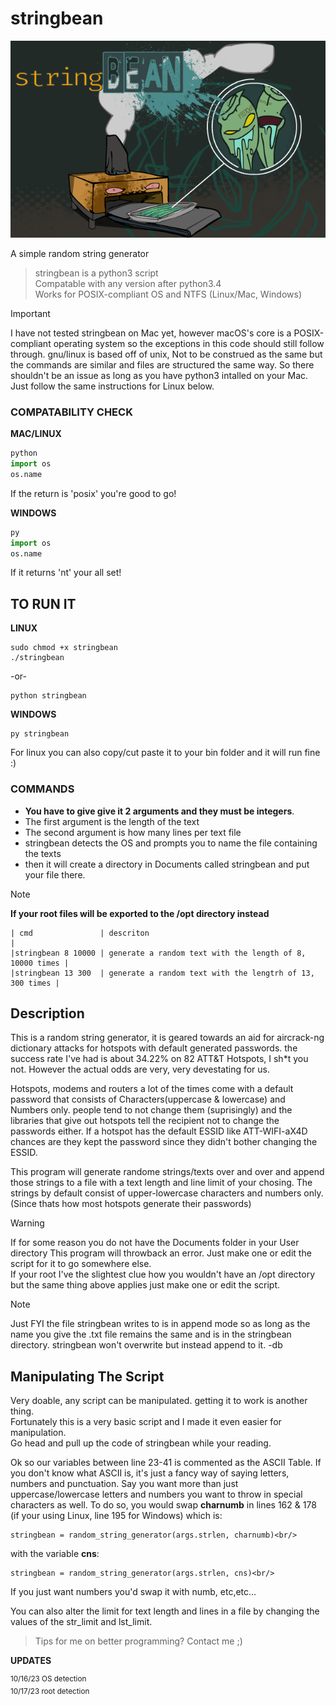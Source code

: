 # stringbean
![stringbean.png](https://github.com/dirtybrie/stringbean/blob/%7Bdirt%7D/img/stringbean.png)
<!--?raw=true-->
A simple random string generator

> stringbean is a python3 script<br/>
> Compatable with any version after python3.4<br/>
> Works for POSIX-compliant OS and NTFS (Linux/Mac, Windows)<br/>

> [!IMPORTANT]
> I have not tested stringbean on Mac yet, however macOS's core is a
> POSIX-compliant operating system so the exceptions in this code should still follow through.
> gnu/linux is based off of unix, Not to be construed as the same but the commands are similar
> and files are structured the same way. So there shouldn't be an issue as long as you have python3 intalled on your Mac.<br/>
> Just follow the same instructions for Linux below.

### COMPATABILITY CHECK

__MAC/LINUX__
```python
python
import os
os.name
```
If the return is 'posix' you're good to go!<br>

__WINDOWS__
```python
py
import os
os.name
```
If it returns 'nt' your all set!

## TO RUN IT

__LINUX__
```
sudo chmod +x stringbean
./stringbean
```
-or-
```
python stringbean
```
__WINDOWS__
```
py stringbean
```
For linux you can also copy/cut paste it to your bin folder and it will run fine :)
 
### COMMANDS
* __You have to give give it 2 arguments and they must be integers__.
* The first argument is the length of the text
* The second argument is how many lines per text file
* stringbean detects the OS and prompts you to name the file containing the texts
* then it will create a directory in Documents called stringbean and put your file there.
> [!NOTE]
> __If your root files will be exported to the /opt directory instead__
```
| cmd               | descriton                                                |
|stringbean 8 10000 | generate a random text with the length of 8, 10000 times |
|stringbean 13 300  | generate a random text with the lengtrh of 13, 300 times |
```
## Description

This is a random string generator, it is geared towards an aid for aircrack-ng 
dictionary attacks for hotspots with default generated passwords.
the success rate I've had is about 34.22% on 82 ATT&T Hotspots, I sh*t you not.
However the actual odds are very, very devestating for us.
 
Hotspots, modems and routers a lot of the times come with a default password that 
consists of Characters(uppercase & lowercase) and Numbers only. people tend to not
change them (suprisingly) and the libraries that give out hotspots tell the recipient 
not to change the passwords either. If a hotspot has the default ESSID like
ATT-WIFI-aX4D chances are they kept the password since they didn't bother
changing the ESSID.
 
This program will generate randome strings/texts over and over and append those
strings to a file with a text length and line limit of your chosing.
The strings by default consist of upper-lowercase characters and numbers only.
(Since thats how most hotspots generate their passwords)

> [!WARNING]
> If for some reason you do not have the Documents folder in your User directory
> This program will throwback an error. Just make one
> or edit the script for it to go somewhere else.<br/>
> If your root I've the slightest clue how you wouldn't have an /opt
> directory but the same thing above applies just make one or edit the script.

> [!NOTE]
> Just FYI the file stringbean writes to is in append mode so as long
> as the name you give the .txt file remains the same and is in the
> stringbean directory.
> stringbean won't overwrite but instead append to it.
> -db

## Manipulating The Script

Very doable, any script can be manipulated. getting it to work is another thing.<br/>
Fortunately this is a very basic script and I made it even easier for manipulation.</br>
Go head and pull up the code of stringbean while your reading.

Ok so our variables between line 23-41 is commented as the ASCII Table.
If you don't know what ASCII is, it's just a fancy way of saying letters, numbers and punctuation.
Say you want more than just uppercase/lowercase letters and numbers
you want to throw in special characters as well. To do so, you would
swap **charnumb** in lines 162 & 178 (if your using Linux, line 195 for Windows) which is:<br/>
```
stringbean = random_string_generator(args.strlen, charnumb)<br/>
```
with the variable **cns**:<br/>
```
stringbean = random_string_generator(args.strlen, cns)<br/>
```
If you just want numbers you'd swap it with numb, etc,etc...<br/>

You can also alter the limit for text length and lines in a file
by changing the values of the str_limit and lst_limit.

> Tips for me on better programming? Contact me ;)

__UPDATES__<br/>

<sup>
10/16/23 OS detection<br/>
10/17/23 root detection<br/>
</sup>

